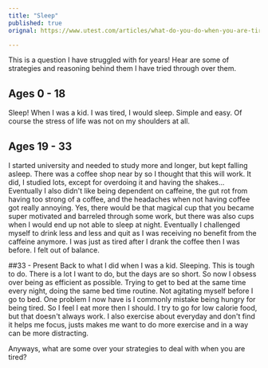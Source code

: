 ```yaml
---
title: "Sleep"
published: true
orignal: https://www.utest.com/articles/what-do-you-do-when-you-are-tired

---
```


This is a question I have struggled with for years! Hear are some of strategies and reasoning behind them I have tried through over them.

## Ages 0 - 18
Sleep! When I was a kid. I was tired, I would sleep. Simple and easy. Of course the stress of life was not on my shoulders at all.

## Ages 19 - 33
I started university and needed to study more and longer, but kept falling asleep. There was a coffee shop near by so I thought that this will work. It did, I studied lots, except for overdoing it and having the shakes... Eventually I also didn't like being dependent on caffeine, the gut rot from having too strong of a coffee, and the headaches when not having coffee got really annoying. Yes, there would be that magical cup that you became super motivated and barreled through some work, but there was also cups when I would end up not able to sleep at night. Eventually I challenged myself to drink less and less and quit as I was receiving no benefit from the caffeine anymore. I was just as tired after I drank the coffee then I was before. I felt out of balance.

##33 - Present
Back to what I did when I was a kid. Sleeping. This is tough to do. There is a lot I want to do, but the days are so short. So now I obsess over being as efficient as possible. Trying to get to bed at the same time every night, doing the same bed time routine. Not agitating myself before I go to bed. One problem I now have is I commonly mistake being hungry for being tired. So I feel I eat more then I should. I try to go for low calorie food, but that doesn't always work. I also exercise about everyday and don't find it helps me focus, justs makes me want to do more exercise and in a way can be more distracting.

Anyways, what are some over your strategies to deal with when you are tired?
